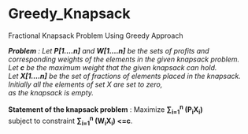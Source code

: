 # Greedy_Knapsack
Fractional Knapsack Problem Using Greedy Approach

*<Strong>Problem</strong> : Let <Strong>P[1….n]</Strong> and <Strong>W[1….n]</Strong> be the sets of profits and \
corresponding weights of the elements in the given knapsack problem. \
Let <Strong>c</Strong> be the maximum weight that the given knapsack can hold. \
Let <Strong>X[1….n]</Strong> be the set of fractions of elements placed in the knapsack. <br>
Initially all the elements of set X are set to zero, \
as the knapsack is empty.*

<Strong>Statement of the knapsack problem</Strong> : Maximize **∑<sub>i=1</sub><sup>n</sup> (P<sub>i</sub>X<sub>i</sub>)**\
subject to constraint **∑<sub>i=1</sub><sup>n</sup> (W<sub>i</sub>X<sub>i</sub>) <=c**.

